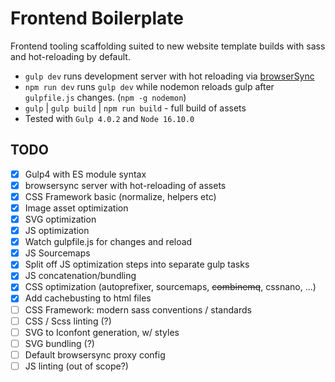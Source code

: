 # Frontend Boilerplate

Frontend tooling scaffolding suited to new website template builds with sass and hot-reloading by default.

-   `gulp dev` runs development server with hot reloading via [browserSync](https://browsersync.io)
-   `npm run dev` runs `gulp dev` while nodemon reloads gulp after `gulpfile.js` changes. (`npm -g nodemon`)
-   `gulp` | `gulp build` | `npm run build` - full build of assets
-   Tested with `Gulp 4.0.2` and `Node 16.10.0`

## TODO

-   [x] Gulp4 with ES module syntax
-   [x] browsersync server with hot-reloading of assets
-   [x] CSS Framework basic (normalize, helpers etc)
-   [x] Image asset optimization
-   [x] SVG optimization
-   [x] JS optimization
-   [x] Watch gulpfile.js for changes and reload
-   [x] JS Sourcemaps
-   [x] Split off JS optimization steps into separate gulp tasks
-   [x] JS concatenation/bundling
-   [x] CSS optimization (autoprefixer, sourcemaps, ~~combinemq~~, cssnano, ...)
-   [x] Add cachebusting to html files
-   [ ] CSS Framework: modern sass conventions / standards
-   [ ] CSS / Scss linting (?)
-   [ ] SVG to Iconfont generation, w/ styles
-   [ ] SVG bundling (?)
-   [ ] Default browsersync proxy config
-   [ ] JS linting (out of scope?)
